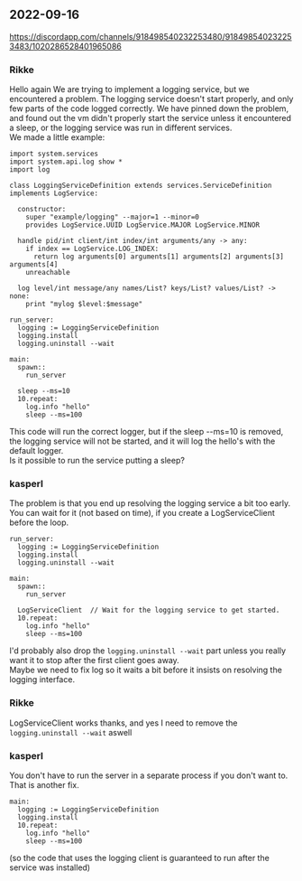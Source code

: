 ## 2022-09-16

https://discordapp.com/channels/918498540232253480/918498540232253483/1020286528401965086

### Rikke
Hello again  We are trying to implement a logging service, but we encountered a problem. The logging service doesn't start properly, and only few parts of the code logged correctly. We have pinned down the problem, and found out the vm didn't properly start the service unless it encountered a sleep, or the logging service was run in different services.   
We made a little example:   
```
import system.services
import system.api.log show *
import log

class LoggingServiceDefinition extends services.ServiceDefinition implements LogService:

  constructor:
    super "example/logging" --major=1 --minor=0
    provides LogService.UUID LogService.MAJOR LogService.MINOR

  handle pid/int client/int index/int arguments/any -> any:
    if index == LogService.LOG_INDEX:
      return log arguments[0] arguments[1] arguments[2] arguments[3] arguments[4]
    unreachable

  log level/int message/any names/List? keys/List? values/List? -> none:
    print "mylog $level:$message"

run_server:
  logging := LoggingServiceDefinition
  logging.install
  logging.uninstall --wait

main:
  spawn::
    run_server

  sleep --ms=10
  10.repeat:
    log.info "hello"
    sleep --ms=100
```
This code will run the correct logger, but if the sleep --ms=10 is removed, the logging service will not be started, and it will log the hello's with the default logger.  
Is it possible to run the service putting a sleep?  

### kasperl
The problem is that you end up resolving the logging service a bit too early. You can wait for it (not based on time), if you create a LogServiceClient before the loop.  
```
run_server:
  logging := LoggingServiceDefinition
  logging.install
  logging.uninstall --wait

main:
  spawn::
    run_server

  LogServiceClient  // Wait for the logging service to get started.
  10.repeat:
    log.info "hello"
    sleep --ms=100
```

I'd probably also drop the `logging.uninstall --wait` part unless you really want it to stop after the first client goes away.  
Maybe we need to fix log so it waits a bit before it insists on resolving the logging interface.  

### Rikke
LogServiceClient works thanks, and yes I need to remove the `logging.uninstall --wait` aswell   

### kasperl
You don't have to run the server in a separate process if you don't want to. That is another fix.  
```
main:
  logging := LoggingServiceDefinition
  logging.install
  10.repeat:
    log.info "hello"
    sleep --ms=100
```
(so the code that uses the logging client is guaranteed to run after the service was installed)  


